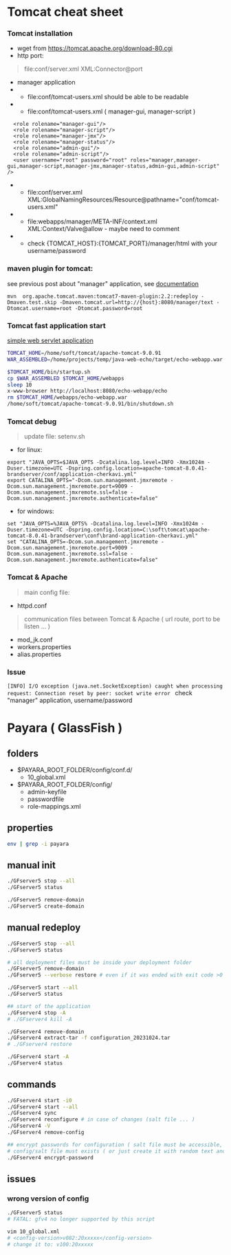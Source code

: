 # Tomcat cheat sheet
### Tomcat installation 
* wget from https://tomcat.apache.org/download-80.cgi
* http port:
> file:conf/server.xml  XML:Connector@port
* manager application
* * file:conf/tomcat-users.xml should be able to be readable 
* * file:conf/tomcat-users.xml  ( manager-gui, manager-script )
```  <role rolename="manager"/>
  <role rolename="manager-gui"/>
  <role rolename="manager-script"/>
  <role rolename="manager-jmx"/>
  <role rolename="manager-status"/>
  <role rolename="admin-gui"/>
  <role rolename="admin-script"/>
  <user username="root" password="root" roles="manager,manager-gui,manager-script,manager-jmx,manager-status,admin-gui,admin-script" />
```
* * file:conf/server.xml XML:GlobalNamingResources/Resource@pathname="conf/tomcat-users.xml"
* * file:webapps/manager/META-INF/context.xml XML:Context/Valve@allow - maybe need to comment 
* * check {TOMCAT_HOST}:{TOMCAT_PORT}/manager/html with your username/password

### maven plugin for tomcat:
see previous post about "manager" application, 
see [documentation](http://tomcat.apache.org/maven-plugin-trunk/tomcat7-maven-plugin/redeploy-mojo.html)
``` 
mvn  org.apache.tomcat.maven:tomcat7-maven-plugin:2.2:redeploy -Dmaven.test.skip -Dmaven.tomcat.url=http://{host}:8080/manager/text -Dtomcat.username=root -Dtomcat.password=root
```

### Tomcat fast application start
[simple web servlet application](https://github.com/cherkavi/java-web/tree/master/simple-echo-server)  
```sh
TOMCAT_HOME=/home/soft/tomcat/apache-tomcat-9.0.91
WAR_ASSEMBLED=/home/projects/temp/java-web-echo/target/echo-webapp.war

$TOMCAT_HOME/bin/startup.sh      
cp $WAR_ASSEMBLED $TOMCAT_HOME/webapps
sleep 10
x-www-browser http://localhost:8080/echo-webapp/echo
rm $TOMCAT_HOME/webapps/echo-webapp.war
/home/soft/tomcat/apache-tomcat-9.0.91/bin/shutdown.sh
```

### Tomcat debug
> update file: setenv.sh
* for linux:
```
export "JAVA_OPTS=$JAVA_OPTS -Dcatalina.log.level=INFO -Xmx1024m -Duser.timezone=UTC -Dspring.config.location=apache-tomcat-8.0.41-brandserver/conf/application-cherkavi.yml"
export CATALINA_OPTS="-Dcom.sun.management.jmxremote -Dcom.sun.management.jmxremote.port=9009 -Dcom.sun.management.jmxremote.ssl=false -Dcom.sun.management.jmxremote.authenticate=false"
```
* for windows:
```
set "JAVA_OPTS=%JAVA_OPTS% -Dcatalina.log.level=INFO -Xmx1024m -Duser.timezone=UTC -Dspring.config.location=C:\soft\tomcat\apache-tomcat-8.0.41-brandserver\conf\brand-application-cherkavi.yml"
set "CATALINA_OPTS=-Dcom.sun.management.jmxremote -Dcom.sun.management.jmxremote.port=9009 -Dcom.sun.management.jmxremote.ssl=false -Dcom.sun.management.jmxremote.authenticate=false"
```

### Tomcat & Apache
> main config file: 
* httpd.conf
> communication files between Tomcat & Apache ( url route, port to be listen ... )
* mod_jk.conf
* workers.properties
* alias.properties


### Issue
```[INFO] I/O exception (java.net.SocketException) caught when processing request: Connection reset by peer: socket write error ```
check "manager" application, username/password


# Payara ( GlassFish )
## folders
* $PAYARA_ROOT_FOLDER/config/conf.d/
  * 10_global.xml
* $PAYARA_ROOT_FOLDER/config/
  * admin-keyfile
  * passwordfile
  * role-mappings.xml

## properties
```sh
env | grep -i payara
```

## manual init
```sh
./GFserver5 stop --all  
./GFserver5 status

./GFserver5 remove-domain 
./GFserver5 create-domain 
```

## manual redeploy
```sh
./GFserver5 stop --all  
./GFserver5 status

# all deployment files must be inside your deployment folder
./GFserver5 remove-domain
./GFserver5 --verbose restore # even if it was ended with exit code >0

./GFserver5 start --all
./GFserver5 status
```
```sh
## start of the application
./GFserver4 stop -A
# ./GFserver4 kill -A

./GFserver4 remove-domain
./GFserver4 extract-tar -f configuration_20231024.tar
# ./GFserver4 restore

./GFserver4 start -A
./GFserver4 status
```

## commands
```sh
./GFserver4 start -i0
./GFserver4 start --all
./GFserver4 sync
./GFserver4 reconfigure # in case of changes (salt file ... ) 
./GFserver4 -V
./GFserver4 remove-config

## encrypt passwords for configuration ( salt file must be accessible, otherwise just create it with the same content for all nodes )
# config/salt file must exists ( or just create it with random text and put on all nodes ) 
./GFserver4 encrypt-password
```
## issues
### wrong version of config
```sh
./GFserver5 status
# FATAL: gfv4 no longer supported by this script

vim 10_global.xml
# <config-version>v082:20xxxxx</config-version>
# change it to: v100:20xxxxx
```
